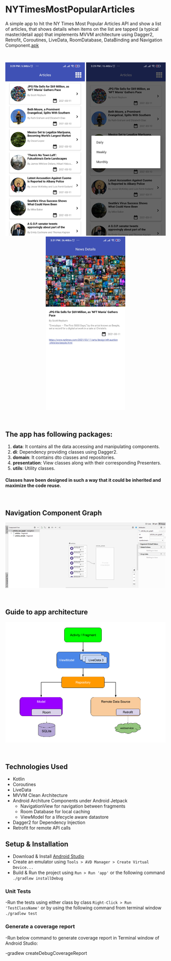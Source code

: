 # NYTimesMostPopularArticles

A simple app to hit the NY Times Most Popular Articles API and show a list of articles, that shows details when items on the list are tapped (a typical master/detail app) that implements MVVM architecture using Dagger2, Retrofit, Coroutines, LiveData, RoomDatabase, DataBinding and Navigation Component.[apk](screens/app-debug.apk)

<br>
<p align="center">
    <img src="screens/page1.jpg" width="250"/>
    <img src="screens/page2.jpg" width="250"/>
    <img src="screens/page3.jpg" width="250"/>
</p>
<br>

## The app has following packages:
1. **data**: It contains all the data accessing and manipulating components.
2. **di**: Dependency providing classes using Dagger2.
3. **domain**: It contains dto classes and repositories.
4. **presentation**: View classes along with their corresponding Presenters.
5. **utils**: Utility classes.
#### Classes have been designed in such a way that it could be inherited and maximize the code reuse.
<br>

## Navigation Component Graph
<p align="center">
    <img src="screens/nav.jpg"/>
</p>
<br>

## Guide to app architecture
<p align="center">
    <img src="screens/architecture.png"/>
</p>
<br>

## Technologies Used
- Kotlin
- Coroutines
- LiveData
- MVVM Clean Architecture
- Android Architure Components under Android Jetpack
    - NavigationView for navigation between fragments
    - Room Database for local caching
    - ViewModel for a lifecycle aware datastore
- Dagger2 for Dependency Injection
- Retrofit for remote API calls

## Setup & Installation
  - Download & Install [Android Studio](https://developer.android.com/studio)
  - Create an emulator using `Tools > AVD Manager > Create Virtual Device...`
  - Build & Run the project using `Run > Run 'app'` or the following command `./gradlew installDebug`

### Unit Tests
-Run the tests using either class by class `Right-Click > Run 'TestClassName'` or by using the following command from terminal window `./gradlew test`

### Generate a coverage report
-Run below command to generate coverage report in Terminal window of Android Studio:

  -gradlew createDebugCoverageReport
